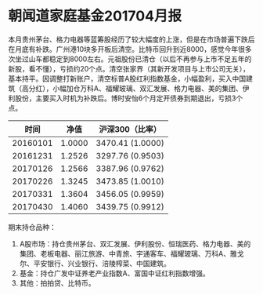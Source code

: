 # 朝闻道家庭基金201704月报

本月贵州茅台、格力电器等蓝筹股经历了较大幅度的上涨，但是在市场普遍下跌后在月底有补跌。广州港10块多开板后清空。比特币回升到近8000，感觉今年很多次坐过山车都稳定到8000左右。元祖股份已清仓（以后不再参与上市不足五年的新股，看不懂），亏损约20个点。清空张家界（其新开发项目与上市公司无关），基本持平。因调整打新账户，清空标普A股红利指数基金，小幅盈利，买入中国建筑（高分红），小幅加仓万科A、福耀玻璃、双汇发展、格力电器、美的集团、伊利股份，主要买入时机为补跌后。博时安怡6个月定开债券到期退出，亏损3个点。

| 时间       | 净值     | 沪深300（比率）        |
| -------- | ------ | ---------------- |
| 20160101 | 1.0000 | 3470.41 (1.0000) |
| 20161231 | 1.2526 | 3297.76 (0.9503) |
| 20170126 | 1.2566 | 3387.96 (0.9762) |
| 20170226 | 1.3245 | 3473.85 (1.0010) |
| 20170331 | 1.3604 | 3456.05 (0.9959) |
| 20170430 | 1.4060 | 3439.75 (0.9912) |

期末持仓品种：

1. A股市场：持仓贵州茅台、双汇发展、伊利股份、恒瑞医药、格力电器、美的集团、老板电器、丽江旅游、中青旅、宇通客车、福耀玻璃、万科A、雅戈尔、平安银行、兴业银行、涪陵榨菜、中国建筑。
2. 基金：持仓广发中证养老产业指数A、富国中证红利指数增强。
3. 其他：拍拍贷、比特币。



